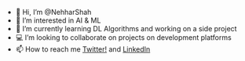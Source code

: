 - 👋 Hi, I’m @NehharShah
- 👀 I’m interested in AI & ML
- 🌱 I’m currently learning DL Algorithms and working on a side project
- 💻 I’m looking to collaborate on projects on development platforms
- 📫 How to reach me [Twitter!](https://twitter.com/Niharshah990) and [LinkedIn](https://www.linkedin.com/in/nihar-shah-139331106/)

<!---
NehharShah/NehharShah is a ✨ special ✨ repository because its `README.md` (this file) appears on your GitHub profile.
You can click the Preview link to take a look at your changes.
--->
